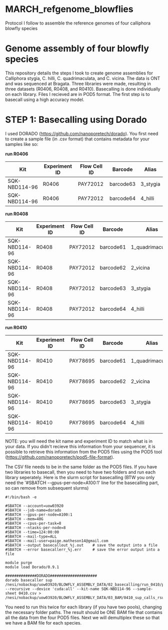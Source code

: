 # MARCH_refgenome_blowflies
Protocol I follow to assemble the reference genomes of four calliphora blowfly species


# Genome assembly of four blowfly species
This repository details the steps I took to create genome assemblies for Calliphora stygia, C. hilli, C. quadrimaculata, and C. vicina. The data is ONT and was sequenced at Bragata. Three libraries were made, resulting in three datasets (R0406, R0408, and R0410). Basecalling is done individually on each library. Files I recieved are in POD5 format. The first step is to basecall using a high accuracy model. 

# STEP 1: Basecalling using Dorado
I used DORADO (https://github.com/nanoporetech/dorado). You first need to create a sample file (in .csv format) that contains metadata for your samples like so:

**run R0406**

| Kit            | Experiment ID | Flow Cell ID | Barcode   | Alias      |
|----------------|---------------|--------------|-----------|------------|
| SQK-NBD114-96  | R0406         | PAY72012     | barcode63 | 3_stygia   |
| SQK-NBD114-96  | R0406         | PAY72012     | barcode64 | 4_hilli    |

**run R0408**

| Kit            | Experiment ID | Flow Cell ID | Barcode   | Alias               |
|----------------|---------------|--------------|-----------|----------------------|
| SQK-NBD114-96  | R0408         | PAY72012     | barcode61 | 1_quadrimaculata     |
| SQK-NBD114-96  | R0408         | PAY72012     | barcode62 | 2_vicina             |
| SQK-NBD114-96  | R0408         | PAY72012     | barcode63 | 3_stygia             |
| SQK-NBD114-96  | R0408         | PAY72012     | barcode64 | 4_hilli              |

**run R0410**

| Kit            | Experiment ID | Flow Cell ID | Barcode   | Alias               |
|----------------|---------------|--------------|-----------|----------------------|
| SQK-NBD114-96  | R0410         | PAY78695     | barcode61 | 1_quadrimaculata     |
| SQK-NBD114-96  | R0410         | PAY78695     | barcode62 | 2_vicina             |
| SQK-NBD114-96  | R0410         | PAY78695     | barcode63 | 3_stygia             |
| SQK-NBD114-96  | R0410         | PAY78695     | barcode64 | 4_hilli              |


NOTE: you will need the kit name and experiment ID to match what is in your data. If you didn't recieve this information from your sequencer, it is possible to retrieve this information from the POD5 files using the POD5 tool (https://github.com/nanoporetech/pod5-file-format).

The CSV file needs to be in the same folder as the POD5 files. If you have two libraries to basecall, then you need to have two folders and run each library seperately. Here is the slurm script for basecalling (BTW you only need the '#SBATCH --gpus-per-node=A100:1' line for the basecalling part, so can remove from subsequent slurms)

```
#!/bin/bash -e

#SBATCH --account=uow03920
#SBATCH --job-name=dorado
#SBATCH --gpus-per-node=A100:1
#SBATCH --mem=40G
#SBATCH --cpus-per-task=8
#SBATCH --ntasks-per-node=8
#SBATCH --time=124:00:00
#SBATCH --mail-type=ALL
#SBATCH --mail-user=paige.matheson14@gmail.com
#SBATCH --output basecallout_%j.out    # save the output into a file
#SBATCH --error basecallerr_%j.err     # save the error output into a file

module purge
module load Dorado/0.9.1

##############DORADO#####################
dorado basecaller sup /nesi/nobackup/uow03920/BLOWFLY_ASSEMBLY_DATA/02_basecalling/run_0410/pod5 --recursive --device 'cuda:all' --kit-name SQK-NBD114-96 --sample-sheet 0410.csv > /nesi/nobackup/uow03920/BLOWFLY_ASSEMBLY_DATA/03_BAM/0410_sup_calls_rsumd.bam
```

You need to run this twice for each library (if you have two pools), changing the necessary folder paths. The result should be ONE BAM file that contains all the data from the four POD5 files. Next we will demultiplex these so that we have a BAM file for each species.




